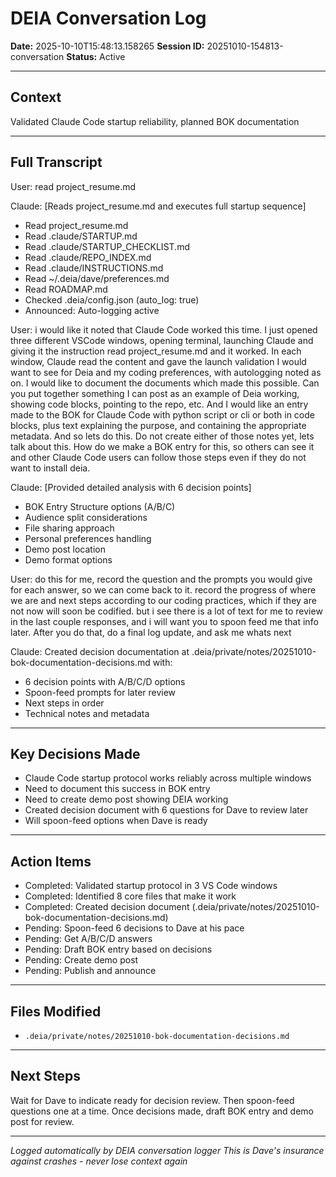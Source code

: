 # DEIA Conversation Log

**Date:** 2025-10-10T15:48:13.158265
**Session ID:** 20251010-154813-conversation
**Status:** Active

---

## Context
Validated Claude Code startup reliability, planned BOK documentation

---

## Full Transcript
User: read project_resume.md

Claude: [Reads project_resume.md and executes full startup sequence]
- Read project_resume.md
- Read .claude/STARTUP.md
- Read .claude/STARTUP_CHECKLIST.md
- Read .claude/REPO_INDEX.md
- Read .claude/INSTRUCTIONS.md
- Read ~/.deia/dave/preferences.md
- Read ROADMAP.md
- Checked .deia/config.json (auto_log: true)
- Announced: Auto-logging active

User: i would like it noted that Claude Code worked this time. I just opened three different VSCode windows, opening terminal, launching Claude and giving it the instruction read project_resume.md and it worked. In each window, Claude read the content and gave the launch validation I would want to see for Deia and my coding preferences, with autologging noted as on. I would like to document the documents which made this possible. Can you put together something I can post as an example of Deia working, showing code blocks, pointing to the repo, etc. And I would like an entry made to the BOK for Claude Code with python script or cli or both in code blocks, plus text explaining the purpose, and containing the appropriate metadata. And so lets do this. Do not create either of those notes yet, lets talk about this. How do we make a BOK entry for this, so others can see it and other Claude Code users can follow those steps even if they do not want to install deia.

Claude: [Provided detailed analysis with 6 decision points]
- BOK Entry Structure options (A/B/C)
- Audience split considerations
- File sharing approach
- Personal preferences handling
- Demo post location
- Demo format options

User: do this for me, record the question and the prompts you would give for each answer, so we can come back to it. record the progress of where we are and next steps according to our coding practices, which if they are not now will soon be codified. but i see there is a lot of text for me to review in the last couple responses, and i will want you to spoon feed me that info later. After you do that, do a final log update, and ask me whats next

Claude: Created decision documentation at .deia/private/notes/20251010-bok-documentation-decisions.md with:
- 6 decision points with A/B/C/D options
- Spoon-feed prompts for later review
- Next steps in order
- Technical notes and metadata


---

## Key Decisions Made
- Claude Code startup protocol works reliably across multiple windows
- Need to document this success in BOK entry
- Need to create demo post showing DEIA working
- Created decision document with 6 questions for Dave to review later
- Will spoon-feed options when Dave is ready

---

## Action Items
- Completed: Validated startup protocol in 3 VS Code windows
- Completed: Identified 8 core files that make it work
- Completed: Created decision document (.deia/private/notes/20251010-bok-documentation-decisions.md)
- Pending: Spoon-feed 6 decisions to Dave at his pace
- Pending: Get A/B/C/D answers
- Pending: Draft BOK entry based on decisions
- Pending: Create demo post
- Pending: Publish and announce

---

## Files Modified
- `.deia/private/notes/20251010-bok-documentation-decisions.md`

---

## Next Steps
Wait for Dave to indicate ready for decision review. Then spoon-feed questions one at a time. Once decisions made, draft BOK entry and demo post for review.

---

*Logged automatically by DEIA conversation logger*
*This is Dave's insurance against crashes - never lose context again*
